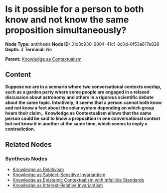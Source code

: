 # Is it possible for a person to both know and not know the same proposition simultaneously?

**Node Type:** antithesis
**Node ID:** 31c3c930-9804-41c1-8c0d-0f53a817e828
**Depth:** 4
**Terminal:** No

**Parent:** [Knowledge as Contextualism](knowledge-as-contextualism-synthesis-53338095-bce4-4d8b-b2cc-8253f478bdcf.md)

## Content

**Suppose we are in a scenario where two conversational contexts overlap, such as a garden party where some people are engaged in a relaxed discussion about astronomy and others in a rigorous scientific debate about the same topic. Intuitively, it seems that a person cannot both know and not know a fact about the solar system depending on which group hears their claim.**, **Knowledge as Contextualism allows that the same person could be said to know a proposition in one conversational context but not know it in another at the same time, which seems to imply a contradiction.**

## Related Nodes

### Synthesis Nodes

- [Knowledge as Relativism](knowledge-as-relativism-synthesis-952f67da-2002-4013-9005-5ca4f2e28432.md)
- [Knowledge as Subject-Sensitive Invariantism](knowledge-as-subject-sensitive-invariantism-synthesis-ffd5742b-80dc-49a6-92ca-78179ec20a73.md)
- [Knowledge as Epistemic Contextualism with Infallible Standards](knowledge-as-epistemic-contextualism-with-infallible-standards-synthesis-8d713db0-d810-449d-88de-28b17c70f888.md)
- [Knowledge as Interest-Relative Invariantism](knowledge-as-interest-relative-invariantism-synthesis-f0dad206-428a-4768-9166-914a16e82d96.md)
